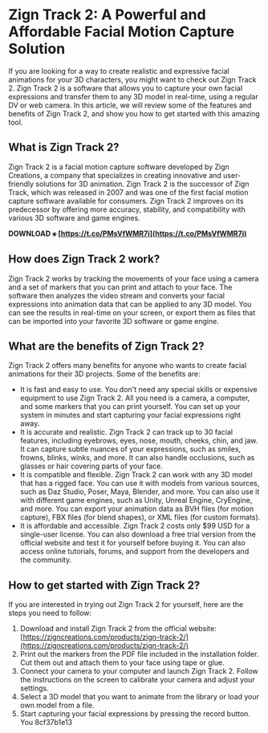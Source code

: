 # Zign Track 2: A Powerful and Affordable Facial Motion Capture Solution
 
If you are looking for a way to create realistic and expressive facial animations for your 3D characters, you might want to check out Zign Track 2. Zign Track 2 is a software that allows you to capture your own facial expressions and transfer them to any 3D model in real-time, using a regular DV or web camera. In this article, we will review some of the features and benefits of Zign Track 2, and show you how to get started with this amazing tool.
 
## What is Zign Track 2?
 
Zign Track 2 is a facial motion capture software developed by Zign Creations, a company that specializes in creating innovative and user-friendly solutions for 3D animation. Zign Track 2 is the successor of Zign Track, which was released in 2007 and was one of the first facial motion capture software available for consumers. Zign Track 2 improves on its predecessor by offering more accuracy, stability, and compatibility with various 3D software and game engines.
 
**DOWNLOAD ⚹ [https://t.co/PMsVfWMR7i](https://t.co/PMsVfWMR7i)**


 
## How does Zign Track 2 work?
 
Zign Track 2 works by tracking the movements of your face using a camera and a set of markers that you can print and attach to your face. The software then analyzes the video stream and converts your facial expressions into animation data that can be applied to any 3D model. You can see the results in real-time on your screen, or export them as files that can be imported into your favorite 3D software or game engine.
 
## What are the benefits of Zign Track 2?
 
Zign Track 2 offers many benefits for anyone who wants to create facial animations for their 3D projects. Some of the benefits are:
 
- It is fast and easy to use. You don't need any special skills or expensive equipment to use Zign Track 2. All you need is a camera, a computer, and some markers that you can print yourself. You can set up your system in minutes and start capturing your facial expressions right away.
- It is accurate and realistic. Zign Track 2 can track up to 30 facial features, including eyebrows, eyes, nose, mouth, cheeks, chin, and jaw. It can capture subtle nuances of your expressions, such as smiles, frowns, blinks, winks, and more. It can also handle occlusions, such as glasses or hair covering parts of your face.
- It is compatible and flexible. Zign Track 2 can work with any 3D model that has a rigged face. You can use it with models from various sources, such as Daz Studio, Poser, Maya, Blender, and more. You can also use it with different game engines, such as Unity, Unreal Engine, CryEngine, and more. You can export your animation data as BVH files (for motion capture), FBX files (for blend shapes), or XML files (for custom formats).
- It is affordable and accessible. Zign Track 2 costs only $99 USD for a single-user license. You can also download a free trial version from the official website and test it for yourself before buying it. You can also access online tutorials, forums, and support from the developers and the community.

## How to get started with Zign Track 2?
 
If you are interested in trying out Zign Track 2 for yourself, here are the steps you need to follow:

1. Download and install Zign Track 2 from the official website: [https://zigncreations.com/products/zign-track-2/](https://zigncreations.com/products/zign-track-2/)
2. Print out the markers from the PDF file included in the installation folder. Cut them out and attach them to your face using tape or glue.
3. Connect your camera to your computer and launch Zign Track 2. Follow the instructions on the screen to calibrate your camera and adjust your settings.
4. Select a 3D model that you want to animate from the library or load your own model from a file.
5. Start capturing your facial expressions by pressing the record button. You 8cf37b1e13


